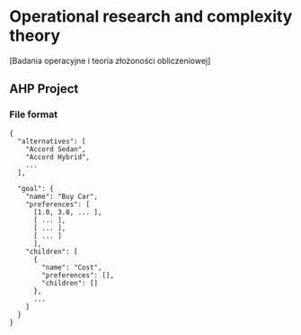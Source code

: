# Operational research and complexity theory
[Badania operacyjne i teoria złożoności obliczeniowej]

## AHP Project

### File format

```
{
  "alternatives": [
    "Accord Sedan",
    "Accord Hybrid",
    ...
  ],

  "goal": {
    "name": "Buy Car",
    "preferences": [
      [1.0, 3.0, ... ],
      [ ... ],
      [ ... ],
      [ ... ]
      ],
    "children": [
      {
        "name": "Cost",
        "preferences": [],
        "children": []
      },
      ...
    ]
  }
} 
```

